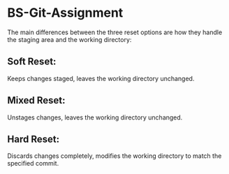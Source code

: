 # BS-Git-Assignment

The main differences between the three reset options are how they handle the staging area and the working directory:

## Soft Reset: ## 
Keeps changes staged, leaves the working directory unchanged.
## Mixed Reset: ##
Unstages changes, leaves the working directory unchanged.
## Hard Reset: ##
Discards changes completely, modifies the working directory to match the specified commit.
